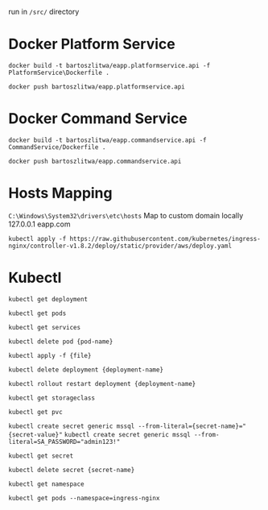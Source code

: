 ﻿run in `/src/` directory

# Docker Platform Service
`docker build -t bartoszlitwa/eapp.platformservice.api -f PlatformService\Dockerfile .`

`docker push bartoszlitwa/eapp.platformservice.api`

# Docker Command Service
`docker build -t bartoszlitwa/eapp.commandservice.api -f CommandService/Dockerfile .`

`docker push bartoszlitwa/eapp.commandservice.api`

# Hosts Mapping
`C:\Windows\System32\drivers\etc\hosts`
Map to custom domain locally
127.0.0.1 eapp.com

`kubectl apply -f https://raw.githubusercontent.com/kubernetes/ingress-nginx/controller-v1.8.2/deploy/static/provider/aws/deploy.yaml`

# Kubectl
`kubectl get deployment`

`kubectl get pods`

`kubectl get services`

`kubectl delete pod {pod-name}`

`kubectl apply -f {file}`

`kubectl delete deployment {deployment-name}`

`kubectl rollout restart deployment {deployment-name}`

`kubectl get storageclass`

`kubectl get pvc`

`kubectl create secret generic mssql --from-literal={secret-name}="{secret-value}"`
`kubectl create secret generic mssql --from-literal=SA_PASSWORD="admin123!"`

`kubectl get secret`

`kubectl delete secret {secret-name}`

`kubectl get namespace`

`kubectl get pods --namespace=ingress-nginx`
